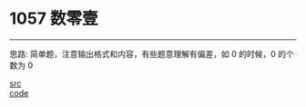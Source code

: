 # 1057 数零壹

---

思路:
简单题，注意输出格式和内容，有些题意理解有偏差，如 0 的时候，0 的个数为 0

[src](https://pintia.cn/problem-sets/994805260223102976/problems/994805270914383872) <br>
[code](code/1057.c) <br>
